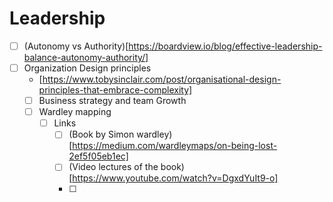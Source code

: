 # Leadership
- [ ] (Autonomy vs Authority)[https://boardview.io/blog/effective-leadership-balance-autonomy-authority/]
- [ ] Organization Design principles
  - [ ]()[https://www.tobysinclair.com/post/organisational-design-principles-that-embrace-complexity]
  - [ ] Business strategy and team Growth
  - [ ] Wardley mapping 
    - [ ] Links
      - [ ] (Book by Simon wardley)[https://medium.com/wardleymaps/on-being-lost-2ef5f05eb1ec] 
      - [ ] (Video lectures of the book)[https://www.youtube.com/watch?v=DgxdYuIt9-o]
      - [ ] 


